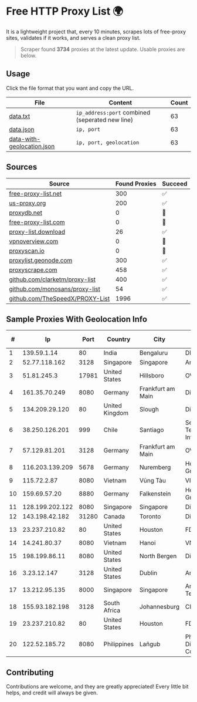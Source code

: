 
# Free HTTP Proxy List 🌍

It is a lightweight project that, every 10 minutes, scrapes lots of free-proxy sites, validates if it works, and serves a clean proxy list.


> Scraper found **3734** proxies at the latest update. Usable proxies are below.

## Usage

Click the file format that you want and copy the URL.


|File|Content|Count|
|----|-------|-----|
|[data.txt](https://raw.githubusercontent.com/themiralay/Proxy-List-World/master/data.txt)|`ip_address:port` combined (seperated new line)|63|
|[data.json](https://raw.githubusercontent.com/themiralay/Proxy-List-World/master/data.json)|`ip, port`|63|
|[data-with-geolocation.json](https://raw.githubusercontent.com/themiralay/Proxy-List-World/master/data-with-geolocation.json)|`ip, port, geolocation`|63|

## Sources

|Source|Found Proxies|Succeed|
|------|-------------|-------|
|[free-proxy-list.net](https://free-proxy-list.net)|300|✅|
|[us-proxy.org](https://www.us-proxy.org)|200|✅|
|[proxydb.net](http://proxydb.net)|0|🚫|
|[free-proxy-list.com](https://free-proxy-list.com/?page=&port=&type%5B%5D=http&type%5B%5D=https&up_time=0&search=Search)|0|🚫|
|[proxy-list.download](https://www.proxy-list.download/HTTP)|26|✅|
|[vpnoverview.com](https://vpnoverview.com/privacy/anonymous-browsing/free-proxy-servers)|0|🚫|
|[proxyscan.io](https://www.proxyscan.io)|0|🚫|
|[proxylist.geonode.com](https://proxylist.geonode.com/api/proxy-list?limit=300&page=1&sort_by=lastChecked&sort_type=desc&protocols=http,https)|300|✅|
|[proxyscrape.com](https://api.proxyscrape.com/v2/?request=displayproxies&protocol=http&timeout=10000&country=all&ssl=all&anonymity=all)|458|✅|
|[github.com/clarketm/proxy-list](https://raw.githubusercontent.com/clarketm/proxy-list/master/proxy-list-raw.txt)|400|✅|
|[github.com/monosans/proxy-list](https://raw.githubusercontent.com/monosans/proxy-list/main/proxies/http.txt)|54|✅|
|[github.com/TheSpeedX/PROXY-List](https://raw.githubusercontent.com/TheSpeedX/PROXY-List/master/http.txt)|1996|✅|


## Sample Proxies With Geolocation Info

|#|Ip|Port|Country|City|Internet Service Provider|
|-|--|----|-------|----|-------------------------|
|1|139.59.1.14|80|India|Bengaluru|DIGITALOCEAN|
|2|52.77.118.162|3128|Singapore|Singapore|Amazon.com, Inc.|
|3|51.81.245.3|17981|United States|Hillsboro|OVH SAS|
|4|161.35.70.249|8080|Germany|Frankfurt am Main|DigitalOcean, LLC|
|5|134.209.29.120|80|United Kingdom|Slough|DigitalOcean, LLC|
|6|38.250.126.201|999|Chile|Santiago|Servicios De Telecomunicaciones Intercable Ltda.|
|7|57.129.81.201|3128|Germany|Frankfurt am Main|OVH SAS|
|8|116.203.139.209|5678|Germany|Nuremberg|Hetzner Online GmbH|
|9|115.72.2.87|8080|Vietnam|Vũng Tàu|VIETELmetro|
|10|159.69.57.20|8880|Germany|Falkenstein|Hetzner Online GmbH|
|11|128.199.202.122|8080|Singapore|Singapore|DigitalOcean, LLC|
|12|143.198.42.182|31280|Canada|Toronto|DigitalOcean, LLC|
|13|23.237.210.82|80|United States|Houston|FDCservers.net|
|14|14.241.80.37|8080|Vietnam|Hanoi|VNPT|
|15|198.199.86.11|8080|United States|North Bergen|DigitalOcean, LLC|
|16|3.23.12.147|3128|United States|Dublin|Amazon.com, Inc.|
|17|13.212.95.135|8000|Singapore|Singapore|Amazon Technologies Inc.|
|18|155.93.182.198|3128|South Africa|Johannesburg|CISPIP5|
|19|23.237.210.82|80|United States|Houston|FDCservers.net|
|20|122.52.185.72|8080|Philippines|Lañgub|Philippine Long Distance Telephone Co.|



## Contributing

Contributions are welcome, and they are greatly appreciated! Every
little bit helps, and credit will always be given.

